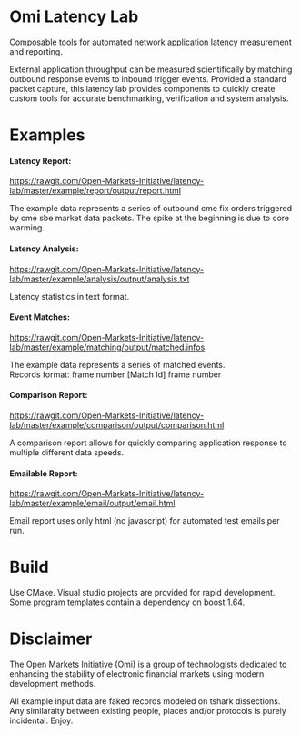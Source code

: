 # Omi Latency Lab
Composable tools for automated network application latency measurement and reporting.

External application throughput can be measured scientifically by matching outbound response events to inbound trigger events.  Provided a standard packet capture, this latency lab provides components to quickly create custom tools for accurate benchmarking, verification and system analysis.

# Examples
#### Latency Report:

https://rawgit.com/Open-Markets-Initiative/latency-lab/master/example/report/output/report.html

The example data represents a series of outbound cme fix orders triggered by cme sbe market data packets. The spike at the beginning is due to core warming.

#### Latency Analysis:

https://rawgit.com/Open-Markets-Initiative/latency-lab/master/example/analysis/output/analysis.txt

Latency statistics in text format.

#### Event Matches:

https://rawgit.com/Open-Markets-Initiative/latency-lab/master/example/matching/output/matched.infos

The example data represents a series of matched events.  
Records format: 
    frame number [Match Id] frame number

#### Comparison Report:

https://rawgit.com/Open-Markets-Initiative/latency-lab/master/example/comparison/output/comparison.html

A comparison report allows for quickly comparing application response to multiple different data speeds.

#### Emailable Report:

https://rawgit.com/Open-Markets-Initiative/latency-lab/master/example/email/output/email.html

Email report uses only html (no javascript) for automated test emails per run.


# Build
Use CMake. Visual studio projects are provided for rapid development.  Some program templates contain a dependency on boost 1.64.  

# Disclaimer
The Open Markets Initiative (Omi) is a group of technologists dedicated to enhancing the stability of electronic financial markets using modern development methods.

All example input data are faked records modeled on tshark dissections. Any similaraity between existing people, places and/or protocols is purely incidental. Enjoy.
